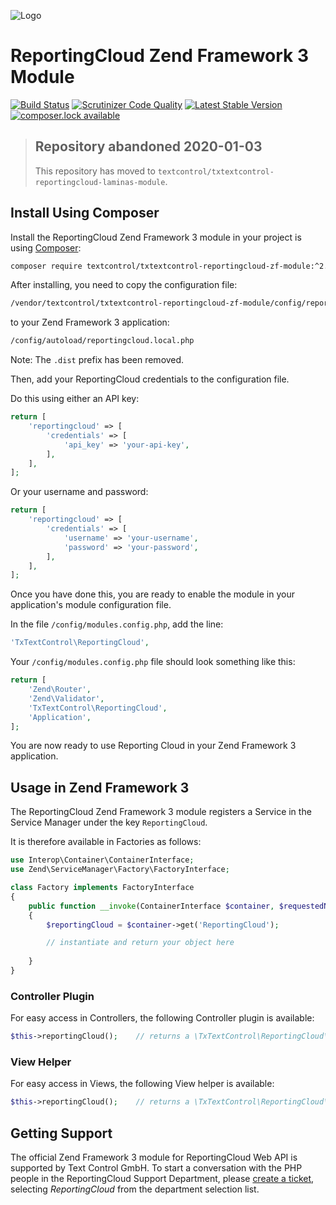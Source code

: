 ![Logo](./resource/rc_logo_512.png)

# ReportingCloud Zend Framework 3 Module

[![Build Status](https://scrutinizer-ci.com/g/TextControl/txtextcontrol-reportingcloud-php-zf-module/badges/build.png?b=master)](https://scrutinizer-ci.com/g/TextControl/txtextcontrol-reportingcloud-php-zf-module/build-status/master)
[![Scrutinizer Code Quality](https://scrutinizer-ci.com/g/TextControl/txtextcontrol-reportingcloud-php-zf-module/badges/quality-score.png?b=master)](https://scrutinizer-ci.com/g/TextControl/txtextcontrol-reportingcloud-php-zf-module/?branch=master)
[![Latest Stable Version](https://poser.pugx.org/textcontrol/txtextcontrol-reportingcloud-zf-module/v/stable)](https://packagist.org/packages/textcontrol/txtextcontrol-reportingcloud-zf-module)
[![composer.lock available](https://poser.pugx.org/textcontrol/txtextcontrol-reportingcloud-zf-module/composerlock)](https://packagist.org/packages/textcontrol/txtextcontrol-reportingcloud-zf-module)

> ## Repository abandoned 2020-01-03
>
> This repository has moved to `textcontrol/txtextcontrol-reportingcloud-laminas-module`.

## Install Using Composer

Install the ReportingCloud Zend Framework 3 module in your project is using [Composer](http://getcomposer.org):

```bash
composer require textcontrol/txtextcontrol-reportingcloud-zf-module:^2.0
```

After installing, you need to copy the configuration file:

```bash
/vendor/textcontrol/txtextcontrol-reportingcloud-zf-module/config/reportingcloud.local.php.dist
```
to your Zend Framework 3 application: 

```bash
/config/autoload/reportingcloud.local.php
```

Note: The `.dist` prefix has been removed.

Then, add your ReportingCloud credentials to the configuration file.

Do this using either an API key:

```php
return [
    'reportingcloud' => [
        'credentials' => [
            'api_key' => 'your-api-key',
        ],
    ],
];
```

Or your username and password:

```php
return [
    'reportingcloud' => [
        'credentials' => [
            'username' => 'your-username',
            'password' => 'your-password',
        ],
    ],
];
```

Once you have done this, you are ready to enable the module in your application's module configuration file.

In the file `/config/modules.config.php`, add the line:

```php
'TxTextControl\ReportingCloud',
```

Your `/config/modules.config.php` file should look something like this:

```php
return [
    'Zend\Router',
    'Zend\Validator',
    'TxTextControl\ReportingCloud',
    'Application',
];
```

You are now ready to use Reporting Cloud in your Zend Framework 3 application.

## Usage in Zend Framework 3

The ReportingCloud Zend Framework 3 module registers a Service in the Service Manager under the key `ReportingCloud`.

It is therefore available in Factories as follows:

```php
use Interop\Container\ContainerInterface;
use Zend\ServiceManager\Factory\FactoryInterface;

class Factory implements FactoryInterface
{
    public function __invoke(ContainerInterface $container, $requestedName, array $options = null)
    {
        $reportingCloud = $container->get('ReportingCloud');

        // instantiate and return your object here
        
    }
}
```

### Controller Plugin

For easy access in Controllers, the following Controller plugin is available:

```php
$this->reportingCloud();    // returns a \TxTextControl\ReportingCloud\ReportingCloud instance
```

### View Helper

For easy access in Views, the following View helper is available:

```php
$this->reportingCloud();    // returns a \TxTextControl\ReportingCloud\ReportingCloud instance
```

 ## Getting Support
 
 The official Zend Framework 3 module for ReportingCloud Web API is supported by Text Control GmbH. To start a conversation with the PHP people in the ReportingCloud Support Department, please [create a ticket](https://support.textcontrol.com/new-ticket), selecting _ReportingCloud_ from the department selection list.
